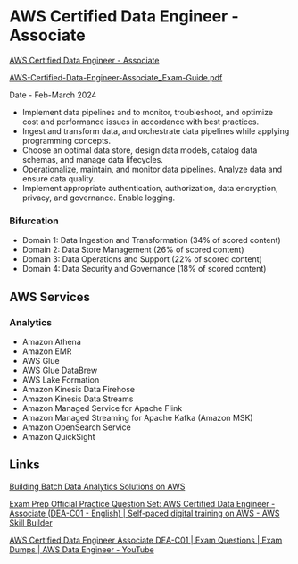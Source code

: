 # AWS Certified Data Engineer - Associate

[AWS Certified Data Engineer - Associate](https://aws.amazon.com/certification/certified-data-engineer-associate/)

[AWS-Certified-Data-Engineer-Associate\_Exam-Guide.pdf](https://d1.awsstatic.com/training-and-certification/docs-data-engineer-associate/AWS-Certified-Data-Engineer-Associate_Exam-Guide.pdf)

Date - Feb-March 2024

- Implement data pipelines and to monitor, troubleshoot, and optimize cost and performance issues in accordance with best practices.
- Ingest and transform data, and orchestrate data pipelines while applying programming concepts.
- Choose an optimal data store, design data models, catalog data schemas, and manage data lifecycles.
- Operationalize, maintain, and monitor data pipelines. Analyze data and ensure data quality.
- Implement appropriate authentication, authorization, data encryption, privacy, and governance. Enable logging.

### Bifurcation

- Domain 1: Data Ingestion and Transformation (34% of scored content)
- Domain 2: Data Store Management (26% of scored content)
- Domain 3: Data Operations and Support (22% of scored content)
- Domain 4: Data Security and Governance (18% of scored content)

## AWS Services

### Analytics

- Amazon Athena
- Amazon EMR
- AWS Glue
- AWS Glue DataBrew
- AWS Lake Formation
- Amazon Kinesis Data Firehose
- Amazon Kinesis Data Streams
- Amazon Managed Service for Apache Flink
- Amazon Managed Streaming for Apache Kafka (Amazon MSK)
- Amazon OpenSearch Service
- Amazon QuickSight

## Links

[Building Batch Data Analytics Solutions on AWS](https://aws.amazon.com/training/classroom/building-batch-data-analytics-solutions-on-aws/)

[Exam Prep Official Practice Question Set: AWS Certified Data Engineer - Associate (DEA-C01 - English) | Self-paced digital training on AWS - AWS Skill Builder](https://explore.skillbuilder.aws/learn/course/external/view/elearning/16985/aws-certified-data-engineer-associate-official-practice-question-set-dea-c01-english)

[AWS Certified Data Engineer Associate DEA-C01 | Exam Questions | Exam Dumps | AWS Data Engineer - YouTube](https://www.youtube.com/watch?v=95k6eSe9alE)
